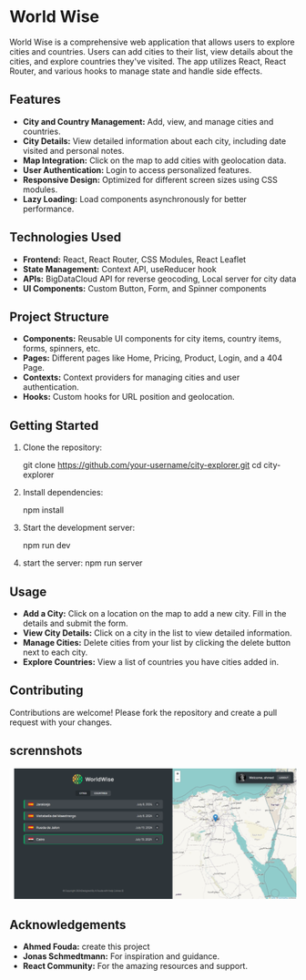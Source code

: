 # World Wise

World Wise is a comprehensive web application that allows users to explore cities and countries. Users can add cities to their list, view details about the cities, and explore countries they've visited. The app utilizes React, React Router, and various hooks to manage state and handle side effects.

## Features

- **City and Country Management:** Add, view, and manage cities and countries.
- **City Details:** View detailed information about each city, including date visited and personal notes.
- **Map Integration:** Click on the map to add cities with geolocation data.
- **User Authentication:** Login to access personalized features.
- **Responsive Design:** Optimized for different screen sizes using CSS modules.
- **Lazy Loading:** Load components asynchronously for better performance.

## Technologies Used

- **Frontend:** React, React Router, CSS Modules, React Leaflet
- **State Management:** Context API, useReducer hook
- **APIs:** BigDataCloud API for reverse geocoding, Local server for city data
- **UI Components:** Custom Button, Form, and Spinner components

## Project Structure

- **Components:** Reusable UI components for city items, country items, forms, spinners, etc.
- **Pages:** Different pages like Home, Pricing, Product, Login, and a 404 Page.
- **Contexts:** Context providers for managing cities and user authentication.
- **Hooks:** Custom hooks for URL position and geolocation.

## Getting Started

1. Clone the repository:

   git clone https://github.com/your-username/city-explorer.git
   cd city-explorer

2. Install dependencies:

   npm install

3. Start the development server:

   npm run dev

4. start the server:
   npm run server

## Usage

- **Add a City:** Click on a location on the map to add a new city. Fill in the details and submit the form.
- **View City Details:** Click on a city in the list to view detailed information.
- **Manage Cities:** Delete cities from your list by clicking the delete button next to each city.
- **Explore Countries:** View a list of countries you have cities added in.

## Contributing

Contributions are welcome! Please fork the repository and create a pull request with your changes.

## scrennshots

![scrennshot](./public/worldwise.PNG)

## Acknowledgements

- **Ahmed Fouda:** create this project
- **Jonas Schmedtmann:** For inspiration and guidance.
- **React Community:** For the amazing resources and support.
